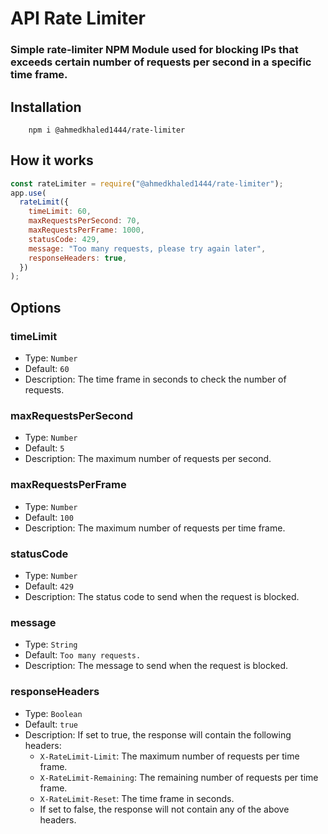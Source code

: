 # API Rate Limiter

### Simple rate-limiter NPM Module used for blocking IPs that exceeds certain number of requests per second in a specific time frame.

## Installation

```
    npm i @ahmedkhaled1444/rate-limiter
```

## How it works

```js
const rateLimiter = require("@ahmedkhaled1444/rate-limiter");
app.use(
  rateLimit({
    timeLimit: 60,
    maxRequestsPerSecond: 70,
    maxRequestsPerFrame: 1000,
    statusCode: 429,
    message: "Too many requests, please try again later",
    responseHeaders: true,
  })
);
```

## Options

### timeLimit

- Type: `Number`
- Default: `60`
- Description: The time frame in seconds to check the number of requests.

### maxRequestsPerSecond

- Type: `Number`
- Default: `5`
- Description: The maximum number of requests per second.

### maxRequestsPerFrame

- Type: `Number`
- Default: `100`
- Description: The maximum number of requests per time frame.

### statusCode

- Type: `Number`
- Default: `429`
- Description: The status code to send when the request is blocked.

### message

- Type: `String`
- Default: `Too many requests.`
- Description: The message to send when the request is blocked.

### responseHeaders

- Type: `Boolean`
- Default: `true`
- Description: If set to true, the response will contain the following headers:
  - `X-RateLimit-Limit`: The maximum number of requests per time frame.
  - `X-RateLimit-Remaining`: The remaining number of requests per time frame.
  - `X-RateLimit-Reset`: The time frame in seconds.
  - If set to false, the response will not contain any of the above headers.

